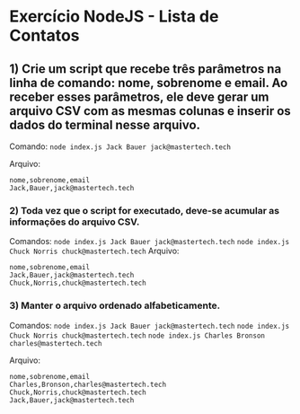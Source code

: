 # Exercício NodeJS - Lista de Contatos

## 1) Crie um script que recebe três parâmetros na linha de comando: nome, sobrenome e email. Ao receber esses parâmetros, ele deve gerar um arquivo CSV com as mesmas colunas e inserir os dados do terminal nesse arquivo.

Comando:
`node index.js Jack Bauer jack@mastertech.tech`

Arquivo:
```
nome,sobrenome,email
Jack,Bauer,jack@mastertech.tech
```

### 2) Toda vez que o script for executado, deve-se acumular as informações do arquivo CSV.

Comandos:
`node index.js Jack Bauer jack@mastertech.tech`
`node index.js Chuck Norris chuck@mastertech.tech`
Arquivo:
```
nome,sobrenome,email
Jack,Bauer,jack@mastertech.tech
Chuck,Norris,chuck@mastertech.tech
```

### 3) Manter o arquivo ordenado alfabeticamente.

Comandos:
`node index.js Jack Bauer jack@mastertech.tech`
`node index.js Chuck Norris chuck@mastertech.tech`
`node index.js Charles Bronson charles@mastertech.tech`

Arquivo:
```
nome,sobrenome,email
Charles,Bronson,charles@mastertech.tech
Chuck,Norris,chuck@mastertech.tech
Jack,Bauer,jack@mastertech.tech
```
